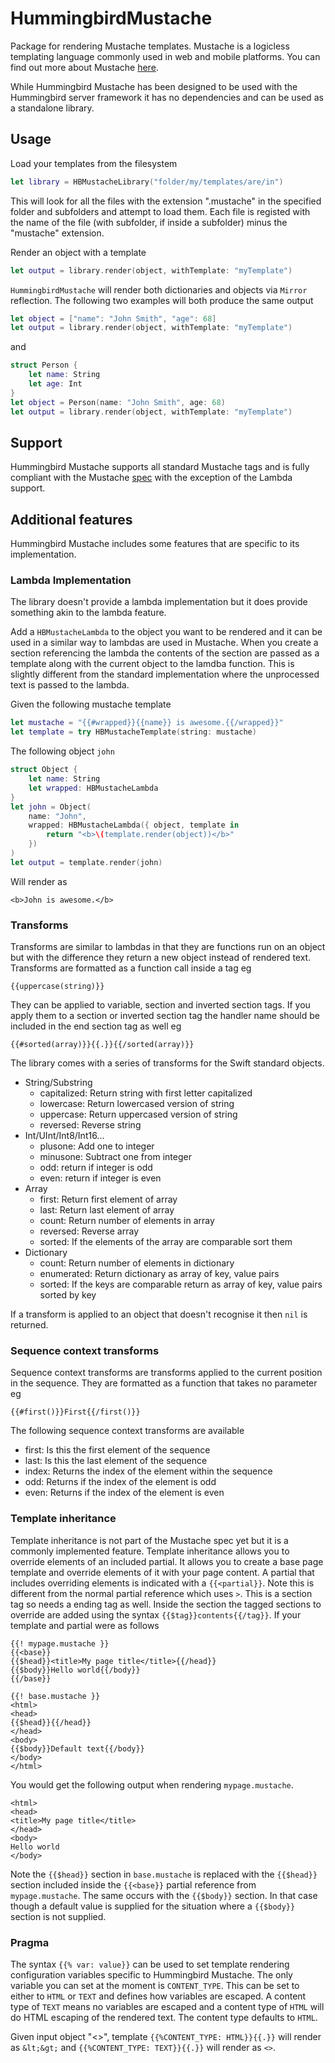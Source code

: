 # HummingbirdMustache

Package for rendering Mustache templates. Mustache is a logicless templating language commonly used in web and mobile platforms. You can find out more about Mustache [here](http://mustache.github.io/mustache.5.html).

While Hummingbird Mustache has been designed to be used with the Hummingbird server framework it has no dependencies and can be used as a standalone library.

## Usage

Load your templates from the filesystem 
```swift
let library = HBMustacheLibrary("folder/my/templates/are/in")
```
This will look for all the files with the extension ".mustache" in the specified folder and subfolders and attempt to load them. Each file is registed with the name of the file (with subfolder, if inside a subfolder) minus the "mustache" extension.

Render an object with a template 
```swift
let output = library.render(object, withTemplate: "myTemplate")
```
`HummingbirdMustache` will render both dictionaries and objects via `Mirror` reflection. The following two examples will both produce the same output
```swift
let object = ["name": "John Smith", "age": 68]
let output = library.render(object, withTemplate: "myTemplate")
```
and
```swift
struct Person {
    let name: String
    let age: Int
}
let object = Person(name: "John Smith", age: 68)
let output = library.render(object, withTemplate: "myTemplate")
```

## Support

Hummingbird Mustache supports all standard Mustache tags and is fully compliant with the Mustache [spec](https://github.com/mustache/spec) with the exception of the Lambda support.  

## Additional features

Hummingbird Mustache includes some features that are specific to its implementation. 

### Lambda Implementation

The library doesn't provide a lambda implementation but it does provide something akin to the lambda feature. 

Add a `HBMustacheLambda` to the object you want to be rendered and it can be used in a similar way to lambdas are used in Mustache. When you create a section referencing the lambda the contents of the section are passed as a template along with the current object to the lamdba function. This is slightly different from the standard implementation where the unprocessed text is passed to the lambda. 

Given the following mustache template
```swift
let mustache = "{{#wrapped}}{{name}} is awesome.{{/wrapped}}"
let template = try HBMustacheTemplate(string: mustache)
```
The following object `john` 
```swift
struct Object {
    let name: String
    let wrapped: HBMustacheLambda
}
let john = Object(
    name: "John", 
    wrapped: HBMustacheLambda({ object, template in
        return "<b>\(template.render(object))</b>"
    })
)
let output = template.render(john)
```
Will render as 
```
<b>John is awesome.</b>
```

### Transforms

Transforms are similar to lambdas in that they are functions run on an object but with the difference they return a new object instead of rendered text. Transforms are formatted as a function call inside a tag eg
```
{{uppercase(string)}}
```
They can be applied to variable, section and inverted section tags. If you apply them to a section or inverted section tag the handler name should be included in the end section tag as well eg
```
{{#sorted(array)}}{{.}}{{/sorted(array)}}
```
The library comes with a series of transforms for the Swift standard objects.
- String/Substring
  - capitalized: Return string with first letter capitalized
  - lowercase: Return lowercased version of string
  - uppercase: Return uppercased version of string
  - reversed: Reverse string
- Int/UInt/Int8/Int16...
  - plusone: Add one to integer
  - minusone: Subtract one from integer
  - odd: return if integer is odd
  - even: return if integer is even
- Array
  - first: Return first element of array
  - last: Return last element of array
  - count: Return number of elements in array
  - reversed: Reverse array
  - sorted: If the elements of the array are comparable sort them
- Dictionary
  - count: Return number of elements in dictionary
  - enumerated: Return dictionary as array of key, value pairs
  - sorted: If the keys are comparable return as array of key, value pairs sorted by key

If a transform is applied to an object that doesn't recognise it then `nil` is returned.

### Sequence context transforms

Sequence context transforms are transforms applied to the current position in the sequence. They are formatted as a function that takes no parameter eg
```
{{#first()}}First{{/first()}}
```
The following sequence context transforms are available
- first: Is this the first element of the sequence
- last: Is this the last element of the sequence
- index: Returns the index of the element within the sequence
- odd: Returns if the index of the element is odd
- even: Returns if the index of the element is even

### Template inheritance

Template inheritance is not part of the Mustache spec yet but it is a commonly implemented feature. Template inheritance allows you to override elements of an included partial. It allows you to create a base page template and override elements of it with your page content. A partial that includes overriding elements is indicated with a `{{<partial}}`. Note this is different from the normal partial reference which uses `>`. This is a section tag so needs a ending tag as well. Inside the section the tagged sections to override are added using the syntax `{{$tag}}contents{{/tag}}`. If your template and partial were as follows
```
{{! mypage.mustache }}
{{<base}}
{{$head}}<title>My page title</title>{{/head}}
{{$body}}Hello world{{/body}}
{{/base}}
```
```
{{! base.mustache }}
<html>
<head>
{{$head}}{{/head}}
</head>
<body>
{{$body}}Default text{{/body}}
</body>
</html>
```
You would get the following output when rendering `mypage.mustache`.
```
<html>
<head>
<title>My page title</title>
</head>
<body>
Hello world
</body>
```
Note the `{{$head}}` section in `base.mustache` is replaced with the `{{$head}}` section included inside the `{{<base}}` partial reference from `mypage.mustache`. The same occurs with the `{{$body}}` section. In that case though a default value is supplied for the situation where a `{{$body}}` section is not supplied. 

### Pragma

The syntax `{{% var: value}}` can be used to set template rendering configuration variables specific to Hummingbird Mustache. The only variable you can set at the moment is `CONTENT_TYPE`. This can be set to either to `HTML` or `TEXT` and defines how variables are escaped. A content type of `TEXT` means no variables are escaped and a content type of `HTML` will do HTML escaping of the rendered text. The content type defaults to `HTML`.

Given input object "<>", template `{{%CONTENT_TYPE: HTML}}{{.}}` will render as `&lt;&gt;` and `{{%CONTENT_TYPE: TEXT}}{{.}}` will render as `<>`.
